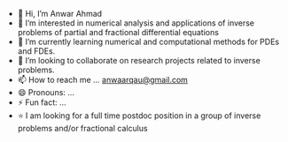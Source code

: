 - 👋 Hi, I’m Anwar Ahmad 
- 👀 I’m interested in numerical analysis and applications of inverse problems of partial and fractional differential equations 
- 🌱 I’m currently learning numerical and computational methods for PDEs and FDEs.
- 💞️ I’m looking to collaborate on research projects related to inverse problems.
- 📫 How to reach me ... anwaarqau@gmail.com
- 😄 Pronouns: ...
- ⚡ Fun fact: ...
- ⭐ I am looking for a full time postdoc position in a group of inverse problems and/or fractional calculus
<!---
Anwaar82/Anwaar82 is a ✨ special ✨ repository because its `README.md` (this file) appears on your GitHub profile.
You can click the Preview link to take a look at your changes.
--->
